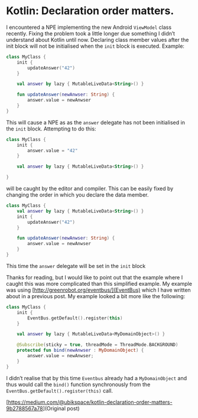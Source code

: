 # Kotlin: Declaration order matters.

I encountered a NPE implementing the new Android `ViewModel` class recently. Fixing the problem took a little longer due something I didn’t understand about Kotlin until now.
Declaring class member values after the init block will not be initialised when the `init` block is executed.
Example:

```kotlin
class MyClass {
    init {
        updateAnswer("42")
    }

    val answer by lazy { MutableLiveData<String>() }

    fun updateAnswer(newAnwser: String) {
        answer.value = newAnwser
    }
}
```

This will cause a NPE as as the `answer` delegate has not been initialised in the `init` block.
Attempting to do this:

```kotlin
class MyClass {
    init {
        answer.value = "42"
    }

    val answer by lazy { MutableLiveData<String>() }

}
```

will be caught by the editor and compiler.
This can be easily fixed by changing the order in which you declare the data member.

```kotlin
class MyClass {
    val answer by lazy { MutableLiveData<String>() }
    init {
        updateAnswer("42")
    }

    fun updateAnswer(newAnwser: String) {
        answer.value = newAnwser
    }
}
```

This time the `answer` delegate will be set in the `init` block

Thanks for reading, but I would like to point out that the example where I caught this was more complicated than this simplified example. My example was using [http://greenrobot.org/eventbus/](EventBus) which I have written about in a previous post. My example looked a bit more like the following:

```kotlin
class MyClass {
    init {
        EventBus.getDefault().register(this)
    }

    val answer by lazy { MutableLiveData<MyDomainObject>() }

    @Subscribe(sticky = true, threadMode = ThreadMode.BACKGROUND)
    protected fun bind(newAnwser : MyDomainObject) {
        answer.value = newAnwser;
    }
}
```

I didn’t realise that by this time `Eventbus` already had a `MyDomainObject` and thus would call the `bind()` function synchronously from the `EventBus.getDefault().register(this)` call.

[<https://medium.com/@ubikspace/kotlin-declaration-order-matters-9b2788567a78>](Original post)